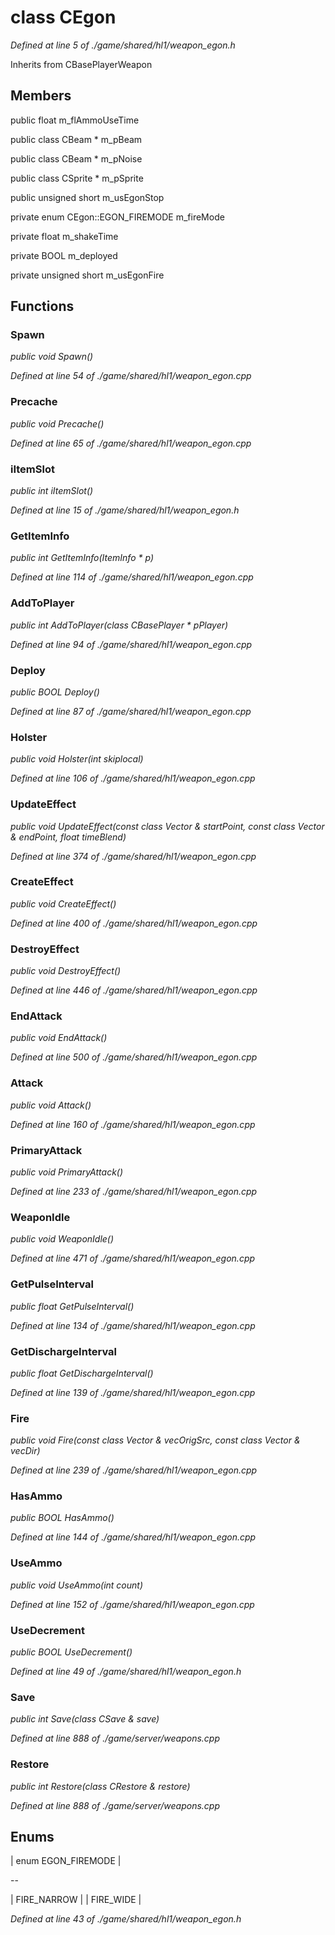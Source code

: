 # class CEgon

*Defined at line 5 of ./game/shared/hl1/weapon_egon.h*

Inherits from CBasePlayerWeapon



## Members

public float m_flAmmoUseTime

public class CBeam * m_pBeam

public class CBeam * m_pNoise

public class CSprite * m_pSprite

public unsigned short m_usEgonStop

private enum CEgon::EGON_FIREMODE m_fireMode

private float m_shakeTime

private BOOL m_deployed

private unsigned short m_usEgonFire



## Functions

### Spawn

*public void Spawn()*

*Defined at line 54 of ./game/shared/hl1/weapon_egon.cpp*

### Precache

*public void Precache()*

*Defined at line 65 of ./game/shared/hl1/weapon_egon.cpp*

### iItemSlot

*public int iItemSlot()*

*Defined at line 15 of ./game/shared/hl1/weapon_egon.h*

### GetItemInfo

*public int GetItemInfo(ItemInfo * p)*

*Defined at line 114 of ./game/shared/hl1/weapon_egon.cpp*

### AddToPlayer

*public int AddToPlayer(class CBasePlayer * pPlayer)*

*Defined at line 94 of ./game/shared/hl1/weapon_egon.cpp*

### Deploy

*public BOOL Deploy()*

*Defined at line 87 of ./game/shared/hl1/weapon_egon.cpp*

### Holster

*public void Holster(int skiplocal)*

*Defined at line 106 of ./game/shared/hl1/weapon_egon.cpp*

### UpdateEffect

*public void UpdateEffect(const class Vector & startPoint, const class Vector & endPoint, float timeBlend)*

*Defined at line 374 of ./game/shared/hl1/weapon_egon.cpp*

### CreateEffect

*public void CreateEffect()*

*Defined at line 400 of ./game/shared/hl1/weapon_egon.cpp*

### DestroyEffect

*public void DestroyEffect()*

*Defined at line 446 of ./game/shared/hl1/weapon_egon.cpp*

### EndAttack

*public void EndAttack()*

*Defined at line 500 of ./game/shared/hl1/weapon_egon.cpp*

### Attack

*public void Attack()*

*Defined at line 160 of ./game/shared/hl1/weapon_egon.cpp*

### PrimaryAttack

*public void PrimaryAttack()*

*Defined at line 233 of ./game/shared/hl1/weapon_egon.cpp*

### WeaponIdle

*public void WeaponIdle()*

*Defined at line 471 of ./game/shared/hl1/weapon_egon.cpp*

### GetPulseInterval

*public float GetPulseInterval()*

*Defined at line 134 of ./game/shared/hl1/weapon_egon.cpp*

### GetDischargeInterval

*public float GetDischargeInterval()*

*Defined at line 139 of ./game/shared/hl1/weapon_egon.cpp*

### Fire

*public void Fire(const class Vector & vecOrigSrc, const class Vector & vecDir)*

*Defined at line 239 of ./game/shared/hl1/weapon_egon.cpp*

### HasAmmo

*public BOOL HasAmmo()*

*Defined at line 144 of ./game/shared/hl1/weapon_egon.cpp*

### UseAmmo

*public void UseAmmo(int count)*

*Defined at line 152 of ./game/shared/hl1/weapon_egon.cpp*

### UseDecrement

*public BOOL UseDecrement()*

*Defined at line 49 of ./game/shared/hl1/weapon_egon.h*

### Save

*public int Save(class CSave & save)*

*Defined at line 888 of ./game/server/weapons.cpp*

### Restore

*public int Restore(class CRestore & restore)*

*Defined at line 888 of ./game/server/weapons.cpp*



## Enums

| enum EGON_FIREMODE |

--

| FIRE_NARROW |
| FIRE_WIDE |


*Defined at line 43 of ./game/shared/hl1/weapon_egon.h*



